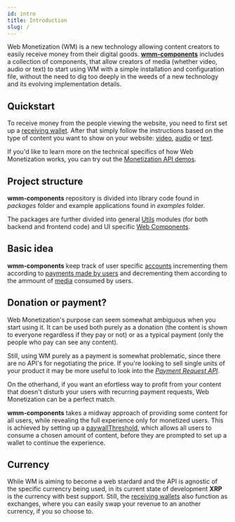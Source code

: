 ```yaml
---
id: intro
title: Introduction
slug: /
---
```


Web Monetization (WM) is a new technology allowing content creators to easily receive money from their digital goods. **[wmm-components](https://github.com/eqlabs/wmm-components)** includes a collection of components, that allow creators of media (whether video, audio or text) to start using WM with a simple installation and configuration file, without the need to dig too deeply in the weeds of a new technology and its evolving implementation details.

## Quickstart

To receive money from the people viewing the website, you need to first set up a [receiving wallet](/docs/wallet). After that simply follow the instructions based on the type of content you want to show on your website: [video](/docs/examples-video), [audio](/docs/examples-audio) or [text](/docs/examples-text).

If you'd like to learn more on the technical specifics of how Web Monetization works, you can try out the [Monetization API demos](/docs/monetizationDemos).

## Project structure

**wmm-components** repository is divided into library code found in *packages* folder and example applications found in *examples* folder.

The packages are further divided into general [Utils](/docs/utils-readme) modules (for both backend and frontend code) and UI specific [Web Components](/docs/web-components-readme).

## Basic idea

**wmm-components** keep track of user specific [accounts](/docs/accounts) incrementing them according to [payments made by users](/docs/wallet-sending) and decrementing them according to the ammount of [media](/docs/web-components-readme) consumed by users.

##  Donation or payment?

Web Monetization's purpose can seem somewhat ambiguous when you start using it. It can be used both purely as a donation (the content is shown to everyone regardless if they pay or not) or as a typical payment (only the people who pay can see any content).

Still, using WM purely as a payment is somewhat problematic, since there are no API's for negotiating the price. If you're looking to sell single units of your product it may be more useful to look into the *[Payment Request API](https://developer.mozilla.org/en-US/docs/Web/API/Payment_Request_API)*.

On the otherhand, if you want an efortless way to profit from your content that doesn't disturb your users with recurring payment requests, Web Monetization can be a perfect match.

**wmm-components** takes a midway approach of providing some content for all users, while revealing the full experience only for monetized users. This is achieved by setting up a [paywallThreshold](/docs/accounts#paywallThreshold), which allows all users to consume a chosen amount of content, before they are prompted to set up a wallet to continue the experience.

## Currency

While WM is aiming to become a web stardard and the API is agnostic of the specific currencry being used, in its current state of development **XRP** is the currency with best support. Still, the [receiving wallets](/docs/wallet) also function as exchanges, where you can easily swap your revenue to an another currency, if you so choose to.